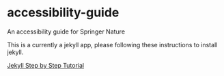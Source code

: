 # accessibility-guide
An accessibility guide for Springer Nature

This is a currently a jekyll app, please following these instructions to install jekyll.

<a href="https://jekyllrb.com/docs/step-by-step/01-setup/">Jekyll Step by Step Tutorial</a>
